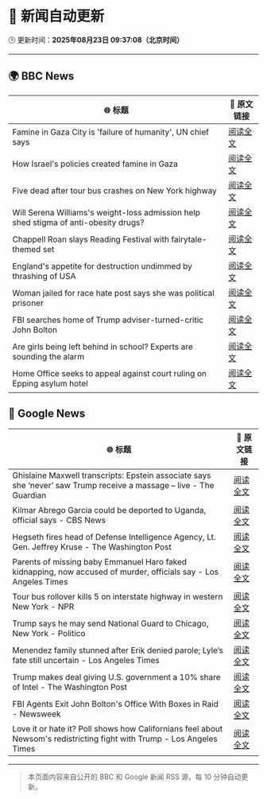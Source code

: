 # 🧠 新闻自动更新

🕒 更新时间：**2025年08月23日 09:37:08（北京时间）**

---

## 🌍 BBC News

| 🌐 标题 | 🔗 原文链接 |
|--------|-------------|
| Famine in Gaza City is 'failure of humanity', UN chief says | [阅读全文](https://www.bbc.com/news/articles/c05ed5rgld3o?at_medium=RSS&at_campaign=rss) |
| How Israel's policies created famine in Gaza | [阅读全文](https://www.bbc.com/news/articles/ckg4p90z1kxo?at_medium=RSS&at_campaign=rss) |
| Five dead after tour bus crashes on New York highway | [阅读全文](https://www.bbc.com/news/articles/cm2kp312ryxo?at_medium=RSS&at_campaign=rss) |
| Will Serena Williams's weight-loss admission help shed stigma of anti-obesity drugs? | [阅读全文](https://www.bbc.com/news/articles/c8de89lg21jo?at_medium=RSS&at_campaign=rss) |
| Chappell Roan slays Reading Festival with fairytale-themed set | [阅读全文](https://www.bbc.com/news/articles/cr74p245zdlo?at_medium=RSS&at_campaign=rss) |
| England's appetite for destruction undimmed by thrashing of USA | [阅读全文](https://www.bbc.com/sport/rugby-union/articles/cp94p2y9rl3o?at_medium=RSS&at_campaign=rss) |
| Woman jailed for race hate post says she was political prisoner | [阅读全文](https://www.bbc.com/news/articles/ce83pj1ggmeo?at_medium=RSS&at_campaign=rss) |
| FBI searches home of Trump adviser-turned-critic John Bolton | [阅读全文](https://www.bbc.com/news/articles/c98lre1vqn4o?at_medium=RSS&at_campaign=rss) |
| Are girls being left behind in school? Experts are sounding the alarm | [阅读全文](https://www.bbc.com/news/articles/cx2q189kv7yo?at_medium=RSS&at_campaign=rss) |
| Home Office seeks to appeal against court ruling on Epping asylum hotel | [阅读全文](https://www.bbc.com/news/articles/cy5p2ye95z9o?at_medium=RSS&at_campaign=rss) |

## 📰 Google News

| 🌐 标题 | 🔗 原文链接 |
|--------|-------------|
| Ghislaine Maxwell transcripts: Epstein associate says she ‘never’ saw Trump receive a massage – live - The Guardian | [阅读全文](https://news.google.com/rss/articles/CBMi0AFBVV95cUxNVU5rREZuTXJfSjZNVFd5RkN6MFptajlrclRCUHA4eW5ibk9aU3UxYndTVmtLX2JpckRPY3pGamNpMmdaQ0FYOEdIZ1dUeEdjaU5GNjlLNEZlUjJaVWpmT1NkcmhXWGdVN2J5UDZiMW9Falh5UGpZSTMydDdOOVBXQUFWX293c1MwckRJcXNZb0xicEItczU5M2doME9WWTcyemFEOW1MUjl2NTJXZ1d5Zy1NRVlNNmlPckZNTjZ1NUIxZzVCalkzNVRJZ0I5SFpq?oc=5) |
| Kilmar Abrego Garcia could be deported to Uganda, official says - CBS News | [阅读全文](https://news.google.com/rss/articles/CBMihAFBVV95cUxPRFk1STVmeVQxNGFqS1E4UE1jRU5YU2wwaExUVmE2bGFrNF8yUjYxRnlNREhRanhwMEZtblEzdlBtN3dHVUVYU29aTmtBT3UwajZrUTk4WGxOVV96QVpCT0UwU0VFeEpZTEpFWENSU1dobFpvbTlRREdyYTlFMHZwYjh6R2_SAYoBQVVfeXFMTmlBUXgzMW9DdFdtMzFXdHpPUHctcmNiSmQ3N1ZGSXdJeU9OVlZUX0hJNjA0c1IyRDhwWFZSY0NhUlpmdmhzdUZWTWFwMmo2QWp4b2o3a19YUFVmTk1oamFXUDZVZEtwdzktQUZFbmtIcS1NYVVhQWZlTUF5UERweEpjd0Ywb0o3VTFn?oc=5) |
| Hegseth fires head of Defense Intelligence Agency, Lt. Gen. Jeffrey Kruse - The Washington Post | [阅读全文](https://news.google.com/rss/articles/CBMirAFBVV95cUxNRjBkZDhrNGFtWmV6aHc4TkI1eFd0YjNhVHotTndaLTJtLXVSdEY1LWl1U1BpRG0zeDZzaWU0eGJIS2NPeU05NDh0RDJSdjI0WG15TFA5clNFUnduMjZWSmdOelpyUmsxZUF1SjQtaTJMbm5xYUUtUEY5bFBDOE43TzRjZFpjU0ZMR1loNnNIckliR21YMF9fME5SQTBHeFFnZGxZci0xcGh3S3Rx?oc=5) |
| Parents of missing baby Emmanuel Haro faked kidnapping, now accused of murder, officials say - Los Angeles Times | [阅读全文](https://news.google.com/rss/articles/CBMivgFBVV95cUxOTGFYdkNzYjdfZmYzQzFQakp4R21VUG9QZG9zbDkwbkJoZjRDN29LMjhjQmF1QTBrWnlHZlV1VHluWVR2bEo5R2hqSjZSSUtoWmd1S2s4aGtSYzhrTkRQRzBPRkhoS0dkQ3VCbzJOQmwtZ0liTTVmVTFxRW1mSUl1ZTlPYjJSMURMcGo0eVhuQnEzS3c4WTN1THdTeXh5OUZ2cnlrbkVMSlZGNW5uRThla0NDR2t6UGVILVBzWHdR?oc=5) |
| Tour bus rollover kills 5 on interstate highway in western New York - NPR | [阅读全文](https://news.google.com/rss/articles/CBMic0FVX3lxTFAtWkppUGExb0lTTFdLSW1FZXNDYkxwZGluWURtU3hFbklDNGNxTnVsWWxIaFVTUnNRYTZKbGsxeGF5TG1pTElldzhsOFV4Y2UtbXhTVWJNc3Z4eDhjMmRoa1dHUmFvNXVhT3FnQ2dlUC1kMTQ?oc=5) |
| Trump says he may send National Guard to Chicago, New York - Politico | [阅读全文](https://news.google.com/rss/articles/CBMikAFBVV95cUxOUGJmWk1rbUxBMDQwWnkwcUswX1Z5RVRIQ09HaVo5RHBmcWZ5MUJDUkZuUlV1VnlvN1IzSTloX1pJVDJ0ZVNmTnZ0NEh3eGF2Mkd1bm5pSHhXendFaEtCWmM1T0pVUTdzS3d6QWdfSVJFQkJFR3FpQXpFQ3lqaXc3ZHZJSHVoX3RlbTAwU2FmMWM?oc=5) |
| Menendez family stunned after Erik denied parole; Lyle’s fate still uncertain - Los Angeles Times | [阅读全文](https://news.google.com/rss/articles/CBMikwFBVV95cUxObHV5bTJwQ3JnQVpWUzB2bnF2d0xWLWVTczdXN0J0NVJETEI5OEtkM19PUVM5YmV1Wk1rb2FRajFIazAyaElmcHpKd3RwRmR2bTRHdWNFZkszXzVPcFRZVmdPalhwcGpraTNNT1VXazY0VFlvckZiazFTdW5zMGpGX2JjMzhKZFc4ZnhsUk1KTE1pckU?oc=5) |
| Trump makes deal giving U.S. government a 10% share of Intel - The Washington Post | [阅读全文](https://news.google.com/rss/articles/CBMisAFBVV95cUxQTjlqZW4yV0JCVzJQOXY2ZXlGWU1wTExTdllQWGc0VGJnQ0NkYmdBRkg1Z0RSQkdZSG9yamZMLUs5bUtFano3cTd2dkZoZWJGU1Zja2QxbkFSUW93RXhKR01yR2ViXzB4R2o3SmNteGRYekwyQzVQZl9FLVdmTXJYdlNBSXpxTi0tWVUyd2t3akNvV2JMSmlBNFkxZ09KeEluT2F3a2N0VHdGU2l2TVRWcg?oc=5) |
| FBI Agents Exit John Bolton's Office With Boxes in Raid - Newsweek | [阅读全文](https://news.google.com/rss/articles/CBMie0FVX3lxTE90U28wbkFrVlBBLS1ibmV0X18ydHJiQW02aTBEQm1janQxWXdnWVN0TUppWF9KRXlPcUVfYlRlM19FckxBYmJxU1Z4MFNGR1htbno5NVdWSmlYNlZVTEwybndPTzkzencyVWY2dDNCVWhOMUdQMGZMZEFKUQ?oc=5) |
| Love it or hate it? Poll shows how Californians feel about Newsom's redistricting fight with Trump - Los Angeles Times | [阅读全文](https://news.google.com/rss/articles/CBMilgFBVV95cUxPcE03TllHQlVfbUc4MXQ0YmE4RTdpcnl6OXlPcVdENjIxZ2FjUjUwb0xxTWpJZHNKMGY3MDVWQjBFT3AyanptSy1xQmJHM1hDUlBqU2lVNE1Edm5OM3dCaF81UzRLQU9vSG9mYzJKRjNCX19UOHEzbElZNUpjdFItQXdrVDluOUlKcW9fT3hwMXhoSENHQWc?oc=5) |

---
> 本页面内容来自公开的 BBC 和 Google 新闻 RSS 源，每 10 分钟自动更新。